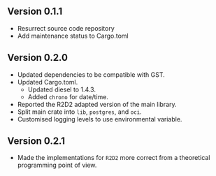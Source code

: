 ## Version 0.1.1
- Resurrect source code repository
- Add maintenance status to Cargo.toml

## Version 0.2.0
- Updated dependencies to be compatible with GST.
- Updated Cargo.toml.
    - Updated diesel to 1.4.3.
    - Added `chrono` for date/time.
- Reported the R2D2 adapted version of the main library.
- Split main crate into `lib`, `postgres`, and `oci`.
- Customised logging levels to use environmental variable.

## Version 0.2.1
- Made the implementations for `R2D2` more correct from a theoretical programming
point of view.
